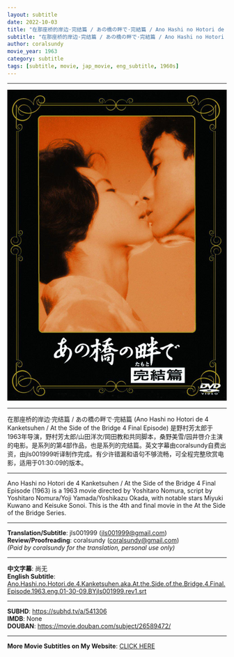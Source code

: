 ```yaml
---
layout: subtitle
date: 2022-10-03
title: "在那座桥的岸边·完结篇 / あの橋の畔で·完結篇 / Ano Hashi no Hotori de 4 Kanketsuhen aka At the Side of the Bridge 4 Final Episode 1963 Subtitle (English)"
subtitle: "在那座桥的岸边·完结篇 / あの橋の畔で·完結篇 / Ano Hashi no Hotori de 4 Kanketsuhen aka At the Side of the Bridge 4 Final Episode 1963 Subtitle (English)"
author: coralsundy
movie_year: 1963
category: subtitle
tags: [subtitle, movie, jap_movie, eng_subtitle, 1960s]
---
```


------

<img src="../assets/Ano.Hashi.no.Hotori.de.4.Kanketsuhen.jpg" alt="Ano.Hashi.no.Hotori.de.4.Kanketsuhen.cover.art" />

------

在那座桥的岸边·完结篇 / あの橋の畔で·完結篇 (Ano Hashi no Hotori de 4 Kanketsuhen / At the Side of the Bridge 4 Final Episode) 是野村芳太郎于1963年导演，野村芳太郎/山田洋次/岡田教和共同脚本，桑野美雪/园井啓介主演的电影。是系列的第4部作品，也是系列的完结篇。英文字幕由coralsundy自费出资，由jls001999听译制作完成。有少许错漏和语句不够流畅，可全程完整欣赏电影，适用于01:30:09的版本。

------

Ano Hashi no Hotori de 4 Kanketsuhen / At the Side of the Bridge 4 Final Episode (1963) is a 1963 movie directed by Yoshitaro Nomura, script by Yoshitaro Nomura/Yoji Yamada/Yoshikazu Okada, with notable stars Miyuki Kuwano and Keisuke Sonoi. This is the 4th and final movie in the At the Side of the Bridge Series.

------

**Translation/Subtitle**: jls001999 (jls001999@gmail.com)<br>
**Review/Proofreading**: coralsundy (coralsundy@gmail.com)<br>
*(Paid by coralsundy for the translation, personal use only)*

------

**中文字幕**: 尚无<br>
**English Subtitle**: [Ano.Hashi.no.Hotori.de.4.Kanketsuhen.aka.At.the.Side.of.the.Bridge.4.Final.Episode.1963.eng.01-30-09.BYjls001999.rev1.srt](../subtitles/Ano.Hashi.no.Hotori.de.4.Kanketsuhen.aka.At.the.Side.of.the.Bridge.4.Final.Episode.1963.eng.01-30-09.BYjls001999.rev1.srt)

------

**SUBHD**: <https://subhd.tv/a/541306><br>
**IMDB**: None<br>
**DOUBAN**: <https://movie.douban.com/subject/26589472/>

------

**More Movie Subtitles on My Website**: <a href='{% post_url 2021-01-10-subtitles-summary-list %}'>CLICK HERE</a>


